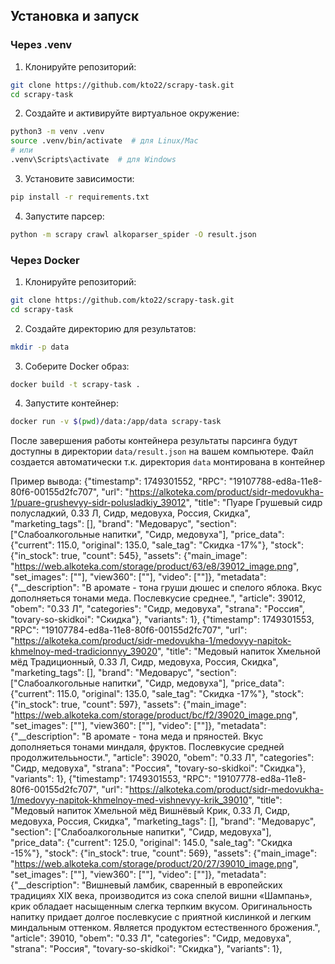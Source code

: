 ## Установка и запуск

### Через .venv

1. Клонируйте репозиторий:
```bash
git clone https://github.com/kto22/scrapy-task.git
cd scrapy-task
```

2. Создайте и активируйте виртуальное окружение:
```bash
python3 -m venv .venv
source .venv/bin/activate  # для Linux/Mac
# или
.venv\Scripts\activate  # для Windows
```

3. Установите зависимости:
```bash
pip install -r requirements.txt
```

4. Запустите парсер:
```bash
python -m scrapy crawl alkoparser_spider -O result.json
```

### Через Docker

1. Клонируйте репозиторий:
```bash
git clone https://github.com/kto22/scrapy-task.git
cd scrapy-task
```

2. Создайте директорию для результатов:
```bash
mkdir -p data
```

3. Соберите Docker образ:
```bash
docker build -t scrapy-task .
```

4. Запустите контейнер:
```bash
docker run -v $(pwd)/data:/app/data scrapy-task
```

После завершения работы контейнера результаты парсинга будут доступны в директории `data/result.json` на вашем компьютере. Файл создается автоматически т.к. директория `data` монтирована в контейнер

Пример вывода:
{"timestamp": 1749301552, "RPC": "19107788-ed8a-11e8-80f6-00155d2fc707", "url": "https://alkoteka.com/product/sidr-medovukha-1/puare-grushevyy-sidr-polusladkiy_39012", "title": "Пуаре Грушевый сидр полусладкий, 0.33 Л, Сидр, медовуха, Россия, Скидка", "marketing_tags": [], "brand": "Медоварус", "section": ["Слабоалкогольные напитки", "Сидр, медовуха"], "price_data": {"current": 115.0, "original": 135.0, "sale_tag": "Скидка -17%"}, "stock": {"in_stock": true, "count": 545}, "assets": {"main_image": "https://web.alkoteka.com/storage/product/63/e8/39012_image.png", "set_images": [""], "view360": [""], "video": [""]}, "metadata": {"__description": "В аромате - тона груши дюшес и спелого яблока. Вкус дополняеться тонами меда. Послевкусие среднее.", "article": 39012, "obem": "0.33 Л", "categories": "Сидр, медовуха", "strana": "Россия", "tovary-so-skidkoi": "Скидка"}, "variants": 1},
{"timestamp": 1749301553, "RPC": "19107784-ed8a-11e8-80f6-00155d2fc707", "url": "https://alkoteka.com/product/sidr-medovukha-1/medovyy-napitok-khmelnoy-med-tradicionnyy_39020", "title": "Медовый напиток Хмельной мёд Традиционный, 0.33 Л, Сидр, медовуха, Россия, Скидка", "marketing_tags": [], "brand": "Медоварус", "section": ["Слабоалкогольные напитки", "Сидр, медовуха"], "price_data": {"current": 115.0, "original": 135.0, "sale_tag": "Скидка -17%"}, "stock": {"in_stock": true, "count": 597}, "assets": {"main_image": "https://web.alkoteka.com/storage/product/bc/f2/39020_image.png", "set_images": [""], "view360": [""], "video": [""]}, "metadata": {"__description": "В аромате - тона меда и пряностей. Вкус дополняеться тонами миндаля, фруктов. Послевкусие средней продолжителььности.", "article": 39020, "obem": "0.33 Л", "categories": "Сидр, медовуха", "strana": "Россия", "tovary-so-skidkoi": "Скидка"}, "variants": 1},
{"timestamp": 1749301553, "RPC": "19107778-ed8a-11e8-80f6-00155d2fc707", "url": "https://alkoteka.com/product/sidr-medovukha-1/medovyy-napitok-khmelnoy-med-vishnevyy-krik_39010", "title": "Медовый напиток Хмельной мёд Вишнёвый Крик, 0.33 Л, Сидр, медовуха, Россия, Скидка", "marketing_tags": [], "brand": "Медоварус", "section": ["Слабоалкогольные напитки", "Сидр, медовуха"], "price_data": {"current": 125.0, "original": 145.0, "sale_tag": "Скидка -15%"}, "stock": {"in_stock": true, "count": 569}, "assets": {"main_image": "https://web.alkoteka.com/storage/product/20/27/39010_image.png", "set_images": [""], "view360": [""], "video": [""]}, "metadata": {"__description": "Вишневый ламбик, сваренный в европейских традициях XIX века, производится из сока спелой вишни «Шампань», крик обладает насыщенным слегка терпким вкусом. Оригинальность напитку придает долгое послевкусие с приятной кислинкой и легким миндальным оттенком. Является продуктом естественного брожения.", "article": 39010, "obem": "0.33 Л", "categories": "Сидр, медовуха", "strana": "Россия", "tovary-so-skidkoi": "Скидка"}, "variants": 1},
